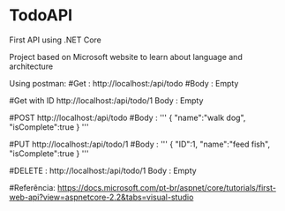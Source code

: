 # TodoAPI
First API using .NET Core

Project based on Microsoft website to learn about language and architecture

Using postman:
#Get :
http://localhost:<PORT>/api/todo
#Body :
Empty


#Get with ID
http://localhost:<PORT>/api/todo/1
Body :
Empty


#POST
http://localhost:<PORT>/api/todo
#Body :
'''
{
"name":"walk dog",
"isComplete":true
}
'''


#PUT
http://localhost:<PORT>/api/todo/1
#Body :
'''
{
    "ID":1,
    "name":"feed fish",
    "isComplete":true
 }
'''

#DELETE :
http://localhost:<PORT>/api/todo/1
Body :
Empty

#Referência:
https://docs.microsoft.com/pt-br/aspnet/core/tutorials/first-web-api?view=aspnetcore-2.2&tabs=visual-studio
